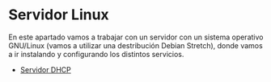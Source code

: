 # Servidor Linux

En este apartado vamos a trabajar con un servidor con un sistema operativo GNU/Linux (vamos a utilizar una destribución Debian Stretch), donde vamos a ir instalando y configurando los distintos servicios.

* [Servidor DHCP](dhcp/README.md)